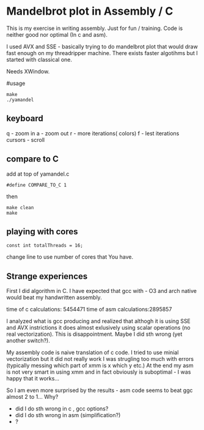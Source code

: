 # Mandelbrot plot in Assembly / C

This is my exercise in writing assembly. Just for fun / training.
Code is neither good nor optimal (In c and asm).

I used AVX and SSE - basically trying to do mandelbrot plot that would draw fast enough on my threadripper machine.
There exists faster algotihms but I started with classical one.


Needs XWindow.


#usage

```
make
./yamandel
```
## keyboard
q - zoom in
a - zoom out
r - more iterations( colors)
f - lest iterations
cursors  - scroll



## compare to C
add at top of yamandel.c 
 ```
#define COMPARE_TO_C 1
``` 
then
```
make clean
make
```
## playing with cores
```
const int totalThreads = 16;
```
change line to use number of cores that You have.



## Strange experiences
 First I did algorithm in C. I have expected that gcc with - O3 and arch native would beat
 my handwritten assembly.
 

 
 time of c calculations:     5454471 
 time of asm calculations:2895857
 
I analyzed what is gcc producing and  realized that althogh it is using SSE and AVX instrictions
   it does almost exlusively using scalar operations (no real vectorization).
This is disappointment. Maybe I did sth wrong (yet another switch?).

My assembly code is naive translation of c code. I tried to use minial vectorization but it did not really work
I was strugling too much with errors (typically messing which part of xmm is x which y etc.)
At the end my asm is not very smart in using xmm and in fact obviously is suboptimal - I was happy that it works...

So I am even more surprised by the results - 
asm code seems to beat ggc almost 2 to 1...
Why?
 - did I do sth wrong in c , gcc options?
 - did I do sth wrong in asm (simplification?)
 - ?
  

    
 
 
 